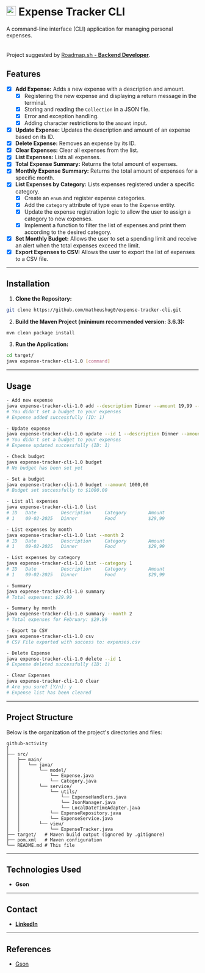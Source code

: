 # <img src="https://roadmap.sh/images/gifs/rocket.gif" width="25px"> Expense Tracker CLI

A command-line interface (CLI) application for managing personal expenses.  
<br>  
Project suggested by [Roadmap.sh - **Backend Developer**](https://roadmap.sh/projects/expense-tracker).

## Features
- [x] **Add Expense:** Adds a new expense with a description and amount.
  - [x] Registering the new expense and displaying a return message in the terminal.
  - [x] Storing and reading the `Collection` in a JSON file.
  - [x] Error and exception handling.
  - [x] Adding character restrictions to the `amount` input.
- [x] **Update Expense:** Updates the description and amount of an expense based on its ID.
- [x] **Delete Expense:** Removes an expense by its ID.
- [x] **Clear Expenses:** Clear all expenses from the list.
- [x] **List Expenses:** Lists all expenses.
- [x] **Total Expense Summary:** Returns the total amount of expenses.
- [x] **Monthly Expense Summary:** Returns the total amount of expenses for a specific month.
- [x] **List Expenses by Category:** Lists expenses registered under a specific category.
  - [x] Create an `enum` and register expense categories.
  - [x] Add the `category` attribute of type `enum` to the `Expense` entity.
  - [x] Update the expense registration logic to allow the user to assign a category to new expenses.
  - [x] Implement a function to filter the list of expenses and print them according to the desired category.
- [x] **Set Monthly Budget:** Allows the user to set a spending limit and receive an alert when the total expenses exceed the limit.
- [x] **Export Expenses to CSV:** Allows the user to export the list of expenses to a CSV file.
---
## Installation
1. **Clone the Repository:**
```bash
git clone https://github.com/matheushug0/expense-tracker-cli.git
```
2. **Build the Maven Project (minimum recommended version: 3.6.3):**
```bash
mvn clean package install
```
3. **Run the Application:**
```bash
cd target/
java expense-tracker-cli-1.0 [command]
```
---
## Usage
```bash
- Add new expense
java expense-tracker-cli-1.0 add --description Dinner --amount 19,99 --category 0
# You didn't set a budget to your expenses
# Expense added successfully (ID: 1)

- Update expense
java expense-tracker-cli-1.0 update --id 1 --description Dinner --amount 19,99 --category 1
# You didn't set a budget to your expenses
# Expense updated successfully (ID: 1)

- Check budget
java expense-tracker-cli-1.0 budget
# No budget has been set yet

- Set a budget
java expense-tracker-cli-1.0 budget --amount 1000,00
# Budget set successfully to $1000.00

- List all expenses
java expense-tracker-cli-1.0 list
# ID   Date         Description     Category        Amount
# 1    09-02-2025   Dinner          Food            $29,99

- List expenses by month
java expense-tracker-cli-1.0 list --month 2
# ID   Date         Description     Category        Amount
# 1    09-02-2025   Dinner          Food            $29,99

- List expenses by category
java expense-tracker-cli-1.0 list --category 1
# ID   Date         Description     Category        Amount
# 1    09-02-2025   Dinner          Food            $29,99

- Summary
java expense-tracker-cli-1.0 summary
# Total expenses: $29.99

- Summary by month
java expense-tracker-cli-1.0 summary --month 2
# Total expenses for February: $29.99

- Export to CSV
java expense-tracker-cli-1.0 csv
# CSV File exported with success to: expenses.csv

- Delete Expense
java expense-tracker-cli-1.0 delete --id 1
# Expense deleted successfully (ID: 1)

- Clear Expenses
java expense-tracker-cli-1.0 clear
# Are you sure? [Y/n]: y
# Expense list has been cleared
```
---
## Project Structure
Below is the organization of the project's directories and files:

```
github-activity
│
├── src/
│   ├── main/
│   │   └── java/
│   │       └── model/
│   │           └── Expense.java
│   │           └── Category.java
│   │       └── service/
│   │           └── utils/
│   │               └── ExpenseHandlers.java
│   │               └── JsonManager.java
│   │               └── LocalDateTimeAdapter.java
│   │           └── ExpenseRepository.java
│   │           └── ExpenseService.java
│   │       └── view/
│   │           └── ExpenseTracker.java
├── target/   # Maven build output (ignored by .gitignore)
├── pom.xml   # Maven configuration
└── README.md # This file
```
---
## Technologies Used
- **Gson**
---
## Contact

- [**LinkedIn**](https://www.linkedin.com/in/matheus-hugo/)
---
## References
- [Gson](https://github.com/google/gson)
